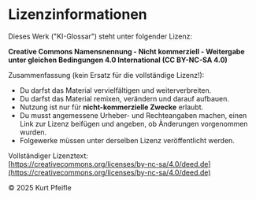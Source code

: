 # Lizenzinformationen

Dieses Werk ("KI-Glossar") steht unter folgender Lizenz:

**Creative Commons Namensnennung - Nicht kommerziell - Weitergabe unter gleichen Bedingungen 4.0 International (CC BY-NC-SA 4.0)**

Zusammenfassung (kein Ersatz für die vollständige Lizenz!):

- Du darfst das Material vervielfältigen und weiterverbreiten.
- Du darfst das Material remixen, verändern und darauf aufbauen.
- Nutzung ist nur für **nicht-kommerzielle Zwecke** erlaubt.
- Du musst angemessene Urheber- und Rechteangaben machen, einen Link zur Lizenz beifügen und angeben, ob Änderungen vorgenommen wurden.
- Folgewerke müssen unter derselben Lizenz veröffentlicht werden.

Vollständiger Lizenztext:  
[https://creativecommons.org/licenses/by-nc-sa/4.0/deed.de](https://creativecommons.org/licenses/by-nc-sa/4.0/deed.de)

© 2025 Kurt Pfeifle

